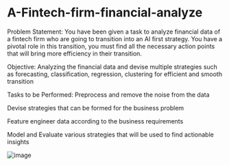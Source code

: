 # A-Fintech-firm-financial-analyze

Problem Statement:
You have been given a task to analyze financial data of a fintech firm who are going to transition into an AI first strategy. You have a pivotal role in this transition, you must find all the necessary action points that will bring more efficiency in their transition.

Objective:
Analyzing the financial data and devise multiple strategies such as forecasting, classification, regression, clustering for efficient and smooth transition

Tasks to be Performed:
Preprocess and remove the noise from the data

Devise strategies that can be formed for the business problem

Feature engineer data according to the business requirements

Model and Evaluate various strategies that will be used to find actionable insights

![image](https://github.com/user-attachments/assets/5396c618-8181-4699-83d7-52fd1fe06659)
